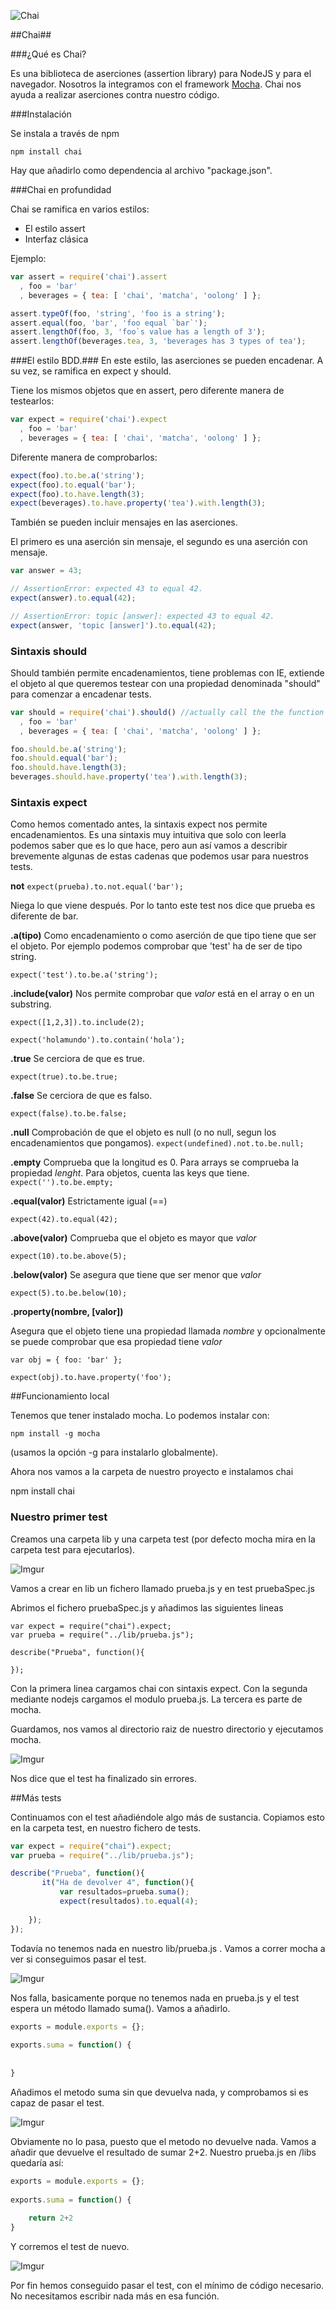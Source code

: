 ![Chai](http://fotos.subefotos.com/bff2ee0e0d32d7e628b7d0ba6788c9c7o.jpg)

##Chai##


###¿Qué es Chai?

Es una biblioteca de aserciones (assertion library) para NodeJS y para el navegador. Nosotros la integramos con el framework [Mocha](https://github.com/iblancasa/BackendSI2-IV/wiki/Mocha). Chai nos ayuda a realizar aserciones contra nuestro código.

###Instalación

Se instala a través de npm

``npm install chai``

Hay que añadirlo como dependencia al archivo "package.json".

###Chai en profundidad

Chai se ramifica en varios estilos:
+ El estilo assert
+ Interfaz clásica


Ejemplo:

```javascript
var assert = require('chai').assert
  , foo = 'bar'
  , beverages = { tea: [ 'chai', 'matcha', 'oolong' ] };

assert.typeOf(foo, 'string', 'foo is a string');
assert.equal(foo, 'bar', 'foo equal `bar`');
assert.lengthOf(foo, 3, 'foo`s value has a length of 3');
assert.lengthOf(beverages.tea, 3, 'beverages has 3 types of tea'); 
```


###El estilo BDD.###
En este estilo, las aserciones se pueden encadenar.
A su vez, se ramifica en expect y  should.

Tiene los mismos objetos que en assert, pero diferente manera de testearlos:
```javascript
var expect = require('chai').expect
  , foo = 'bar'
  , beverages = { tea: [ 'chai', 'matcha', 'oolong' ] };
```

Diferente manera de  comprobarlos:
```javascript
expect(foo).to.be.a('string');
expect(foo).to.equal('bar');
expect(foo).to.have.length(3);
expect(beverages).to.have.property('tea').with.length(3);
```
También se pueden incluir mensajes en las aserciones.


El primero es una aserción sin mensaje, el segundo es una aserción con mensaje.
```javascript
var answer = 43;

// AssertionError: expected 43 to equal 42.
expect(answer).to.equal(42); 

// AssertionError: topic [answer]: expected 43 to equal 42.
expect(answer, 'topic [answer]').to.equal(42);
```

### Sintaxis should

Should también permite encadenamientos, tiene problemas con IE, extiende el objeto al que queremos testear con una propiedad denominada "should" para comenzar a encadenar tests.

```javascript
var should = require('chai').should() //actually call the the function
  , foo = 'bar'
  , beverages = { tea: [ 'chai', 'matcha', 'oolong' ] };

foo.should.be.a('string');
foo.should.equal('bar');
foo.should.have.length(3);
beverages.should.have.property('tea').with.length(3);
```

### Sintaxis expect

Como hemos comentado antes, la sintaxis expect nos permite encadenamientos. Es una sintaxis muy intuitiva que solo con leerla podemos saber que es lo que hace, pero aun así vamos a describir brevemente algunas de estas cadenas que podemos usar para nuestros tests.

**not**
```expect(prueba).to.not.equal('bar'); ```

Niega lo que viene después. Por lo tanto este test nos dice que prueba es diferente de bar.


**.a(tipo)**
Como encadenamiento o como aserción de que tipo tiene que ser el objeto.
Por ejemplo podemos comprobar que 'test' ha de ser de tipo string.

`expect('test').to.be.a('string');`

**.include(valor)**
Nos permite comprobar que _valor_ está en el array o en un substring.

`expect([1,2,3]).to.include(2);`

`expect('holamundo').to.contain('hola');`


**.true**
Se cerciora de que es true.

`expect(true).to.be.true;`

**.false**
Se cerciora de que es falso.

`expect(false).to.be.false;`

**.null**
Comprobación de que el objeto es null (o no null, segun los encadenamientos que pongamos).
`expect(undefined).not.to.be.null;`

**.empty**
Comprueba que la longitud es 0. Para arrays se comprueba la propiedad _lenght_. Para objetos, cuenta las keys que tiene.
`expect('').to.be.empty;`

**.equal(valor)**
Estrictamente igual (==)

`expect(42).to.equal(42);`

**.above(valor)**
Comprueba que el objeto es mayor que _valor_

`expect(10).to.be.above(5);`


**.below(valor)**
Se asegura que tiene que ser menor que _valor_

`expect(5).to.be.below(10);`

**.property(nombre, [valor])**

Asegura que el objeto tiene una propiedad llamada _nombre_ y opcionalmente se puede comprobar que esa propiedad tiene _valor_

`var obj = { foo: 'bar' };`

`expect(obj).to.have.property('foo');
`

##Funcionamiento local

Tenemos que tener instalado mocha. Lo podemos instalar con: 

``npm install -g mocha``

(usamos la opción -g para instalarlo globalmente).

Ahora nos vamos a la carpeta de nuestro proyecto e instalamos chai

npm install chai

### Nuestro primer test
Creamos una carpeta lib y una carpeta test (por defecto mocha mira en la carpeta test para ejecutarlos).

![Imgur](http://i.imgur.com/5Sc9pOD.png)

Vamos a crear en lib un fichero llamado prueba.js y en test pruebaSpec.js

Abrimos el fichero pruebaSpec.js y añadimos las siguientes lineas

```
var expect = require("chai").expect;
var prueba = require("../lib/prueba.js");
 
describe("Prueba", function(){
 
});
```
Con la primera linea cargamos chai con sintaxis expect.
Con la segunda mediante nodejs cargamos el modulo prueba.js.
La tercera es parte de mocha.

Guardamos, nos vamos al directorio raiz de nuestro directorio y ejecutamos mocha.

![Imgur](http://i.imgur.com/8KyPJaI.png)

Nos dice que el test ha finalizado sin errores.

##Más tests

Continuamos con el test añadiéndole algo más de sustancia.
Copiamos esto en la carpeta test, en nuestro fichero de tests.

```javascript
var expect = require("chai").expect;
var prueba = require("../lib/prueba.js");

describe("Prueba", function(){
       it("Ha de devolver 4", function(){
           var resultados=prueba.suma();
           expect(resultados).to.equal(4);
           
    });
});
```

Todavía no tenemos nada en nuestro lib/prueba.js . Vamos a correr mocha a ver si conseguimos pasar el test.

![Imgur](http://i.imgur.com/ML2vATW.png)

Nos falla, basicamente porque no tenemos nada en prueba.js y el test espera un método llamado suma(). Vamos a añadirlo.

```javascript
exports = module.exports = {};
 
exports.suma = function() {
 
    
} 
```
Añadimos el metodo suma sin que devuelva nada, y comprobamos si es capaz de pasar el test.

![Imgur](http://i.imgur.com/8t9cRt5.png)

Obviamente no lo pasa, puesto que el metodo no devuelve nada. Vamos a añadir que devuelve el resultado de sumar 2+2. Nuestro prueba.js en /libs quedaría así:

```javascript
exports = module.exports = {};
 
exports.suma = function() {
 
    return 2+2
}
```

Y corremos el test de nuevo.

![Imgur](http://i.imgur.com/58HL2SD.png)

Por fin hemos conseguido pasar el test, con el mínimo de código necesario. No necesitamos escribir nada más en esa función.